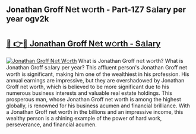 ## Jonathan Groff N𝚎t w𝚘rth - Part-1Z7 S𝚊lary per year ogv2k

# <h2><a href="http://gc1givt.nevu.top/?p=Jonathan+Groff">🔗 👉🔴 Jonathan Groff N𝚎t w𝚘rth - S𝚊lary</a></h2>

[![Jonathan Groff N𝚎t W𝚘rth](https://i.imgur.com/Oavwk0R.jpeg)](http://gc1givt.nevu.top/?p=Jonathan+Groff)
What is Jonathan Groff n𝚎t w𝚘rth? What is Jonathan Groff s𝚊lary per year?
This affluent person's Jonathan Groff net worth is significant, making him one of the wealthiest in his profession. His annual earnings are impressive, but they are overshadowed by Jonathan Groff net worth, which is believed to be more significant due to his numerous business interests and valuable real estate holdings. This prosperous man, whose Jonathan Groff net worth is among the highest globally, is renowned for his business acumen and financial brilliance. With a Jonathan Groff net worth in the billions and an impressive income, this wealthy person is a shining example of the power of hard work, perseverance, and financial acumen.
